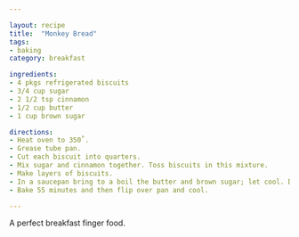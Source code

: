 ```yaml
---

layout: recipe
title:  "Monkey Bread"
tags: 
- baking
category: breakfast

ingredients:
- 4 pkgs refrigerated biscuits
- 3/4 cup sugar
- 2 1/2 tsp cinnamon
- 1/2 cup butter
- 1 cup brown sugar

directions:
- Heat oven to 350˚. 
- Grease tube pan. 
- Cut each biscuit into quarters. 
- Mix sugar and cinnamon together. Toss biscuits in this mixture. 
- Make layers of biscuits. 
- In a saucepan bring to a boil the butter and brown sugar; let cool. Drizzle over biscuits. 
- Bake 55 minutes and then flip over pan and cool.

---
```


A perfect breakfast finger food.